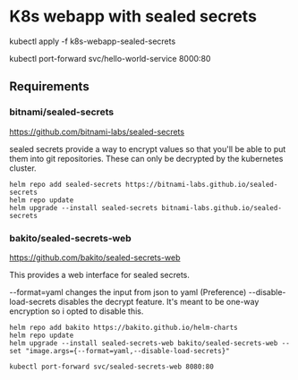 # K8s webapp with sealed secrets

kubectl apply -f k8s-webapp-sealed-secrets

kubectl port-forward svc/hello-world-service 8000:80

## Requirements

### bitnami/sealed-secrets
https://github.com/bitnami-labs/sealed-secrets

sealed secrets provide a way to encrypt values so that you'll be able to put them into git repositories. These can only be decrypted by the kubernetes cluster.

```
helm repo add sealed-secrets https://bitnami-labs.github.io/sealed-secrets
helm repo update
helm upgrade --install sealed-secrets bitnami-labs.github.io/sealed-secrets

```

### bakito/sealed-secrets-web
https://github.com/bakito/sealed-secrets-web

This provides a web interface for sealed secrets.

--format=yaml changes the input from json to yaml (Preference)
--disable-load-secrets disables the decrypt feature. It's meant to be one-way encryption so i opted to disable this.

```
helm repo add bakito https://bakito.github.io/helm-charts
helm repo update
helm upgrade --install sealed-secrets-web bakito/sealed-secrets-web --set "image.args={--format=yaml,--disable-load-secrets}"

kubectl port-forward svc/sealed-secrets-web 8080:80
```